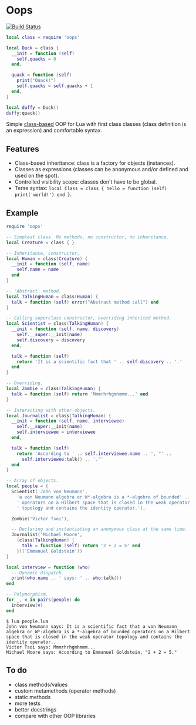 Oops
====

[![Build Status](https://travis-ci.org/blacktaxi/oops.png?branch=master)](https://travis-ci.org/blacktaxi/oops)

```lua
local class = require 'oops'

local Duck = class {
  __init = function (self)
    self.quacks = 0
  end,

  quack = function (self)
    print("Quack!")
    self.quacks = self.quacks + 1
  end,
}

local duffy = Duck()
duffy:quack()
```

Simple [class-based](http://en.wikipedia.org/wiki/Class-based_programming) OOP for Lua with first
class classes (class definition is an expression) and comfortable syntax.

Features
--------
* Class-based inheritance: class is a factory for objects (instances).
* Classes as expressions (classes can be anonymous and/or defined and used on the spot).
* Controlled visibility scope: classes don't have to be global.
* Terse syntax: ```local Class = class { hello = function (self) print('world!') end }```.

Example
-------
```lua
require 'oops'

-- Simplest class. No methods, no constructor, no inheritance.
local Creature = class { }

-- Inheritance, constructor.
local Human = class(Creature) {
  __init = function (self, name)
    self.name = name
  end
}

-- 'Abstract' method.
local TalkingHuman = class(Human) {
  talk = function (self) error("Abstract method call") end
}

-- Calling superclass constructor, overriding inherited method.
local Scientist = class(TalkingHuman) {
  __init = function (self, name, discovery)
    self.__super:__init(name)
    self.discovery = discovery
  end,

  talk = function (self)
    return 'It is a scientific fact that ' .. self.discovery .. '.'
  end
}

-- Overriding.
local Zombie = class(TalkingHuman) {
  talk = function (self) return 'Mmmrhrhgmhmmm...' end
}

-- Interacting with other objects.
local Journalist = class(TalkingHuman) {
  __init = function (self, name, interviewee)
    self.__super:__init(name)
    self.interviewee = interviewee
  end,

  talk = function (self)
    return 'According to ' .. self.interviewee.name .. ', "' ..
      self.interviewee:talk() .. '."'
  end
}

-- Array of objects.
local people = { 
  Scientist('John von Neumann', 
    'a von Neumann algebra or W*-algebra is a *-algebra of bounded' .. 
    ' operators on a Hilbert space that is closed in the weak operator' .. 
    ' topology and contains the identity operator.'),

  Zombie('Victor Tsoi'),

  -- Declaring and instantiating an anonymous class at the same time.
  Journalist('Michael Moore',
    (class(TalkingHuman) { 
      talk = function (self) return '2 + 2 = 5' end 
    })('Emmanuel Goldstein'))
}

local interview = function (who)
  -- Dynamic dispatch.
  print(who.name .. ' says: ' .. who:talk())
end

-- Polymorphism.
for _, v in pairs(people) do
  interview(v)
end
```

```
$ lua people.lua
John von Neumann says: It is a scientific fact that a von Neumann algebra or W*-algebra is a *-algebra of bounded operators on a Hilbert space that is closed in the weak operator topology and contains the identity operator..
Victor Tsoi says: Mmmrhrhgmhmmm...
Michael Moore says: According to Emmanuel Goldstein, "2 + 2 = 5."
```

To do
-----
- class methods/values
- custom metamethods (operator methods)
- static methods
- more tests
- better docstrings
- compare with other OOP libraries
